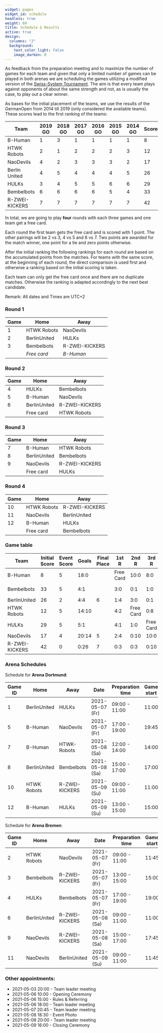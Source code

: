 ```yaml
---
widget: pages
widget_id: schedule
headless: true
weight: 60
title: Schedule & Results
active: true
design:
  columns: "2"
  background:
    text_color_light: false
    image_darken: 0
---
```

As feedback from the preparation meeting and to maximize the number of games for each team and given that only a limited number of games can be played in both arenas we are scheduling the games utilizing a modified version of the [Swiss-System Tournament](https://en.wikipedia.org/wiki/Swiss-system_tournament). The aim is that every team plays against opponents of about the same strength and not, as is usually the case, to play out a clear winner.

As bases for the initial placement of the teams, we use the results of the GermanOpen from 2014 till 2019 (only considered the available teams). These scores lead to the first ranking of the teams:

| Team           | 2019 GO | 2018 GO | 2017 GO | 2016 GO | 2015 GO | 2014 GO | Score |
| -------------- | ------- | ------- | ------- | ------- | ------- | ------- | ----- |
| B-Human        | 1       | 3       | 1       | 1       | 1       | 1       | 8     |
| HTWK Robots    | 2       | 1       | 2       | 2       | 2       | 3       | 12    |
| NaoDevils      | 4       | 2       | 3       | 3       | 3       | 2       | 17    |
| Berlin United  | 4       | 5       | 4       | 4       | 4       | 5       | 26    |
| HULKs          | 3       | 4       | 5       | 5       | 6       | 6       | 29    |
| Bembelbots     | 6       | 6       | 6       | 6       | 5       | 4       | 33    |
| R-ZWEI-KICKERS | 7       | 7       | 7       | 7       | 7       | 7       | 42    |

In total, we are going to play **four** rounds with each three games and one team get a free card.

Each round the first team gets the free card and is scored with 1 point. The other pairings will be 2 vs 3, 4 vs 5 and 6 vs 7. Two points are awarded for the match winner, one point for a tie and zero points otherwise. 

After the initial ranking the following rankings for each round are based on the accumulated points from the matches. For teams with the same score, at the beginning of each round, the direct comparison is used first and otherwise a ranking based on the initial scoring is taken. 

Each team can only get the free card once and there are no duplicate matches. Otherwise the ranking is adapted accordingly to the next best candidate.

Remark: All dates and Times are UTC+2

### Round 1

| Game | Home         | Away           |
| ---- | ------------ | -------------- |
| 1    | HTWK Robots  | NaoDevils      |
| 2    | BerlinUnited | HULKs          |
| 3    | Bembelbots   | R-ZWEI-KICKERS |
|      | *Free card*  | *B-Human*      |

### Round 2

| Game | Home         | Away           |
|------|--------------|----------------|
| 4    | HULKs        | Bembelbots     |
| 5    | B-Human      | NaoDevils      |
| 6    | BerlinUnited | R-ZWEI-KICKERS |
|      | Free card    | HTWK Robots    |

### Round 3

| Game | Home         | Away           |
|------|--------------|----------------|
| 7    | B-Human      | HTWK Robots    |
| 8    | BerlinUnited | Bembelbots     |
| 9    | NaoDevils    | R-ZWEI-KICKERS |
|      | Free card    | HULKs          |

### Round 4

| Game | Home        | Away           |
|------|-------------|----------------|
| 10   | HTWK Robots | R-ZWEI-KICKERS |
| 11   | NaoDevils   | BerlinUnited   |
| 12   | B-Human     | HULKs          |
|      | Free card   | Bembelbots     |

### Game table

| Team           | Initial Score | Event Score | Goals | Final Place | 1st R     | 2nd R     | 3rd R     | 4th R     |
|----------------|---------------|-------------|-------|-------------|-----------|-----------|-----------|-----------|
| B-Human        | 8             | 5           | 18:0  |             | Free Card | 10:0      | 8:0       |           |
| Bembelbots     | 33            | 5           | 4:1   |             | 3:0       | 0:1       | 1:0       | Free Card |
| BerlinUnited   | 26            | 2           | 4:4   |      6       | 1:4       | 3:0       | 0:1       |    0:8       |
| HTWK Robots    | 12            | 5           | 14:10  |             | 4:2       | Free Card | 0:8       |    10:0    |
| HULKs          | 29            | 5           | 5:1   |             | 4:1       | 1:0       | Free Card |           |
| NaoDevils      | 17            | 4           | 20:14 |      5       | 2:4       | 0:10      | 10:0      |   8:0        |
| R-ZWEI-KICKERS | 42            | 0           | 0:26  |     7        | 0:3       | 0:3       | 0:10      |  0:10      |

### Arena Schedules

Schedule for **Arena Dortmund**:

| Game ID | Home         | Away           | Date            | Preparation time | Game start | Result |
|---------|--------------|----------------|-----------------|------------------|------------|--------|
| 1       | BerlinUnited | HULKs          | 2021-05-07 (Fr) | 09:00 - 11:00    | 11:00      | 1:4    |
| 5       | B-Human      | NaoDevils      | 2021-05-07 (Fr) | 17:00 - 19:00    | 19:45      | 10:0   |
| 7       | B-Human      | HTWK-Robots    | 2021-05-08 (Sa) | 12:00 - 14:00    | 14:00      | 8:0    |
| 8       | BerlinUnited | Bembelbots     | 2021-05-08 (Sa) | 15:00 - 17:00    | 17:00      | 0:1    |
| 10      | HTWK Robots  | R-ZWEI-KICKERS | 2021-05-09 (Su) | 09:00 - 11:00    | 11:00      | 10:0       |
| 12      | B-Human      | HULKs          | 2021-05-09 (Su) | 13:00 - 15:00    | 15:00      |        |

Schedule for **Arena Bremen**:

| Game ID | Home         | Away           | Date            | Preparation time | Game start | Result |
|---------|--------------|----------------|-----------------|------------------|------------|--------|
| 2       | HTWK Robots  | NaoDevils      | 2021-05-07 (Fr) | 09:00 - 11:00    | 11:45      | 4:2    |
| 3       | Bembelbots   | R-ZWEI-KICKERS | 2021-05-07 (Fr) | 13:00 - 15:00    | 15:00      | 3:0    |
| 4       | HULKs        | Bembelbots     | 2021-05-07 (Fr) | 17:00 - 19:00    | 19:00      | 1:0    |
| 6       | BerlinUnited | R-ZWEI-KICKERS | 2021-05-08 (Sa) | 09:00 - 11:00    | 11:00      | 3:0    |
| 9       | NaoDevils    | R-ZWEI-KICKERS | 2021-05-08 (Sa) | 15:00 - 17:00    | 17:45      | 10:0   |
| 11      | NaoDevils    | BerlinUnited   | 2021-05-09 (Su) | 09:00 - 11:00    | 11:45      | 8:0       |


### Other appointments:

* 2021-05-03 20:00 - Team leader meeting
* 2021-05-06 10:00 - Opening Ceremony
* 2021-05-06 15:00 - Rules & Referring
* 2021-05-06 18:00 - Team leader meeting
* 2021-05-07 20:45 - Team leader meeting
* 2021-05-08 18:30 - Event Photo
* 2021-05-08 20:00 - Team leader meeting
* 2021-05-09 16:00 - Closing Ceremony